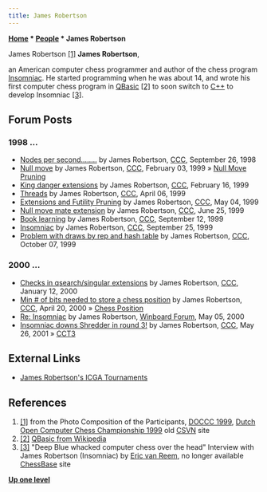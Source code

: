 ```yaml
---
title: James Robertson
---
```

**[Home](Home "Home") \* [People](People "People") \* James Robertson**



 [](http://old.csvn.nl/pics/part.jpg) James Robertson <a id="cite-note-1" href="#cite-ref-1">[1]</a> 
**James Robertson**,  

an American computer chess programmer and author of the chess program [Insomniac](Insomniac "Insomniac"). He started programming when he was about 14, and wrote his first computer chess program in [QBasic](Basic "Basic") <a id="cite-note-2" href="#cite-ref-2">[2]</a> to soon switch to [C++](Cpp "Cpp") to develop Insomniac <a id="cite-note-3" href="#cite-ref-3">[3]</a>. 



## Forum Posts


### 1998 ...


* [Nodes per second........](https://www.stmintz.com/ccc/index.php?id=28018) by James Robertson, [CCC](CCC "CCC"), September 26, 1998
* [Null move](https://www.stmintz.com/ccc/index.php?id=42137) by James Robertson, [CCC](CCC "CCC"), February 03, 1999 » [Null Move Pruning‎‎](Null_Move_Pruning "Null Move Pruning")
* [King danger extensions](https://www.stmintz.com/ccc/index.php?id=43380) by James Robertson, [CCC](CCC "CCC"), February 16, 1999
* [Threads](https://www.stmintz.com/ccc/index.php?id=48199) by James Robertson, [CCC](CCC "CCC"), April 06, 1999
* [Extensions and Futility Pruning](https://www.stmintz.com/ccc/index.php?id=50627) by James Robertson, [CCC](CCC "CCC"), May 04, 1999
* [Null move mate extension](https://www.stmintz.com/ccc/index.php?id=57953) by James Robertson, [CCC](CCC "CCC"), June 25, 1999
* [Book learning](https://www.stmintz.com/ccc/index.php?id=68359) by James Robertson, [CCC](CCC "CCC"), September 12, 1999
* [Insomniac](https://www.stmintz.com/ccc/index.php?id=70331) by James Robertson, [CCC](CCC "CCC"), September 25, 1999
* [Problem with draws by rep and hash table](https://www.stmintz.com/ccc/index.php?id=72221) by James Robertson, [CCC](CCC "CCC"), October 07, 1999


### 2000 ...


* [Checks in qsearch/singular extensions](https://www.stmintz.com/ccc/index.php?id=88189) by James Robertson, [CCC](CCC "CCC"), January 12, 2000
* [Min # of bits needed to store a chess position](https://www.stmintz.com/ccc/index.php?id=106847) by James Robertson, [CCC](CCC "CCC"), April 20, 2000 » [Chess Position](Chess_Position "Chess Position")
* [Re: Insomniac](http://www.open-aurec.com/wbforum/viewtopic.php?f=18&t=31418&start=20) by James Robertson, [Winboard Forum](Computer_Chess_Forums "Computer Chess Forums"), May 05, 2000
* [Insomniac downs Shredder in round 3!](https://www.stmintz.com/ccc/index.php?id=171837) by James Robertson, [CCC](CCC "CCC"), May 26, 2001 » [CCT3](CCT3 "CCT3")


## External Links


* [James Robertson's ICGA Tournaments](https://www.game-ai-forum.org/icga-tournaments/person.php?id=123)


## References


1. <a id="cite-ref-1" href="#cite-note-1">[1]</a> from the Photo Composition of the Participants, [DOCCC 1999](DOCCC_1999 "DOCCC 1999"), [Dutch Open Computer Chess Championship 1999](http://old.csvn.nl/docc99.html) old [CSVN](CSVN "CSVN") site
2. <a id="cite-ref-2" href="#cite-note-2">[2]</a> [QBasic from Wikipedia](https://en.wikipedia.org/wiki/QBasic)
3. <a id="cite-ref-3" href="#cite-note-3">[3]</a> "Deep Blue whacked computer chess over the head" Interview with James Robertson (Insomniac) by [Eric van Reem](Eric_van_Reem "Eric van Reem"), no longer available [ChessBase](ChessBase "ChessBase") site

**[Up one level](People "People")**







 
